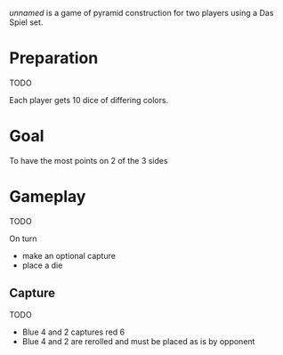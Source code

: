 *unnamed* is a game of pyramid construction for two players using a Das Spiel set.

Preparation
===========

TODO

Each player gets 10 dice of differing colors.

Goal
====

To have the most points on 2 of the 3 sides

Gameplay
========

TODO

On turn
- make an optional capture
- place a die

Capture
-------

TODO

- Blue 4 and 2 captures red 6
- Blue 4 and 2 are rerolled and must be placed as is by opponent

